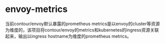# envoy-metrics

当前contour/envoy默认暴露的prometheus metrics是以envoy的cluster等资源为维度的，该项目将contour/envoy的metrics和kubernetes的ingress资源关联起来，输出以ingress hostname为维度的prometheus metrics。